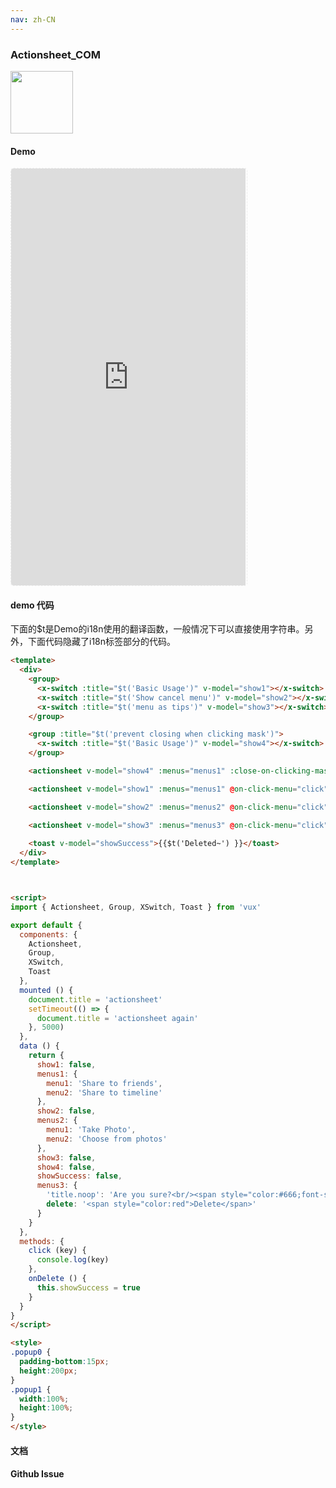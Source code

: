 ```yaml
---
nav: zh-CN
---
```



### Actionsheet_COM

<img width="100" src="http://qr.topscan.com/api.php?text=https%3A%2F%2Fvux.li%2Fdemos%2Fv2%2F%23%2Fcomponent%2Factionsheet"/>

#### Demo

 <div style="width:377px;height:667px;display:inline-block;border:1px dashed #ececec;border-radius:5px;overflow:hidden;">
   <iframe src="https://vux.li/demos/v2/#/component/actionsheet" width="375" height="667" border="0" frameborder="0"></iframe>
 </div>

#### demo 代码

<p class="tip">下面的$t是Demo的i18n使用的翻译函数，一般情况下可以直接使用字符串。另外，下面代码隐藏了i18n标签部分的代码。</p>

``` html
<template>
  <div>
    <group>
      <x-switch :title="$t('Basic Usage')" v-model="show1"></x-switch>
      <x-switch :title="$t('Show cancel menu')" v-model="show2"></x-switch>
      <x-switch :title="$t('menu as tips')" v-model="show3"></x-switch>
    </group>

    <group :title="$t('prevent closing when clicking mask')">
      <x-switch :title="$t('Basic Usage')" v-model="show4"></x-switch>
    </group>

    <actionsheet v-model="show4" :menus="menus1" :close-on-clicking-mask="false" show-cancel></actionsheet>

    <actionsheet v-model="show1" :menus="menus1" @on-click-menu="click"></actionsheet>

    <actionsheet v-model="show2" :menus="menus2" @on-click-menu="click" show-cancel></actionsheet>

    <actionsheet v-model="show3" :menus="menus3" @on-click-menu="click" @on-click-menu-delete="onDelete" show-cancel></actionsheet>
    
    <toast v-model="showSuccess">{{$t('Deleted~') }}</toast>
  </div>
</template>



<script>
import { Actionsheet, Group, XSwitch, Toast } from 'vux'

export default {
  components: {
    Actionsheet,
    Group,
    XSwitch,
    Toast
  },
  mounted () {
    document.title = 'actionsheet'
    setTimeout(() => {
      document.title = 'actionsheet again'
    }, 5000)
  },
  data () {
    return {
      show1: false,
      menus1: {
        menu1: 'Share to friends',
        menu2: 'Share to timeline'
      },
      show2: false,
      menus2: {
        menu1: 'Take Photo',
        menu2: 'Choose from photos'
      },
      show3: false,
      show4: false,
      showSuccess: false,
      menus3: {
        'title.noop': 'Are you sure?<br/><span style="color:#666;font-size:12px;">Once deleted, you will never find it.</span>',
        delete: '<span style="color:red">Delete</span>'
      }
    }
  },
  methods: {
    click (key) {
      console.log(key)
    },
    onDelete () {
      this.showSuccess = true
    }
  }
}
</script>

<style>
.popup0 {
  padding-bottom:15px;
  height:200px;
}
.popup1 {
  width:100%;
  height:100%;
}
</style>

```
#### 文档

#### Github Issue